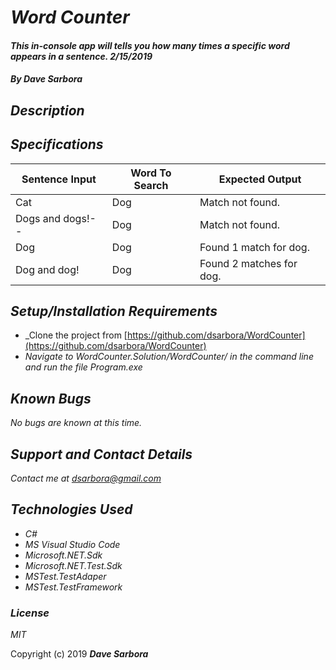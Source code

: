 # _Word Counter_

#### _This in-console app will tells you how many times a specific word appears in a sentence. 2/15/2019_

#### _By **Dave Sarbora**_

## _Description_


## _Specifications_

| Sentence Input | Word To Search | Expected Output        |
|----------------|----------------|------------------------|
|Cat             |Dog             |Match not found.        |
|Dogs and dogs!--|Dog             |Match not found.        |
|Dog             |Dog             |Found 1 match for dog.  |
|Dog and dog!    |Dog             |Found 2 matches for dog.|

## _Setup/Installation Requirements_
* _Clone the project from [https://github.com/dsarbora/WordCounter](https://github.com/dsarbora/WordCounter)
* _Navigate to WordCounter.Solution/WordCounter/ in the command line and run the file Program.exe_

## _Known Bugs_
_No bugs are known at this time._

## _Support and Contact Details_
_Contact me at [dsarbora@gmail.com](dsarbora@gmail.com)_

## _Technologies Used_
* _C#_
* _MS Visual Studio Code_
* _Microsoft.NET.Sdk_
* _Microsoft.NET.Test.Sdk_
* _MSTest.TestAdaper_
* _MSTest.TestFramework_

### _License_

*MIT*

Copyright (c) 2019 **_Dave Sarbora_**